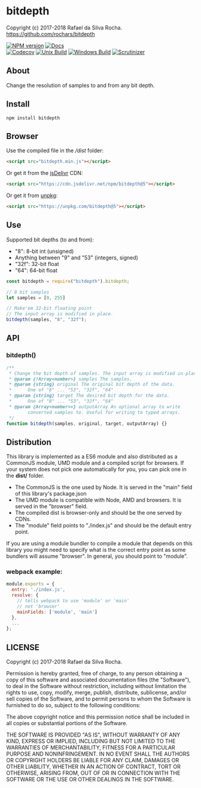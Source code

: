 # bitdepth
Copyright (c) 2017-2018 Rafael da Silva Rocha.  
https://github.com/rochars/bitdepth

[![NPM version](https://img.shields.io/npm/v/bitdepth.svg?style=for-the-badge)](https://www.npmjs.com/package/bitdepth) [![Docs](https://img.shields.io/badge/docs-online-blue.svg?style=for-the-badge)](https://rochars.github.io/bitdepth/index.html)  
[![Codecov](https://img.shields.io/codecov/c/github/rochars/bitdepth.svg?style=flat-square)](https://codecov.io/gh/rochars/bitdepth) [![Unix Build](https://img.shields.io/travis/rochars/bitdepth.svg?style=flat-square)](https://travis-ci.org/rochars/bitdepth) [![Windows Build](https://img.shields.io/appveyor/ci/rochars/bitdepth.svg?style=flat-square&logo=appveyor)](https://ci.appveyor.com/project/rochars/bitdepth) [![Scrutinizer](https://img.shields.io/scrutinizer/g/rochars/bitdepth.svg?style=flat-square&logo=scrutinizer)](https://scrutinizer-ci.com/g/rochars/bitdepth/)

## About
Change the resolution of samples to and from any bit depth.

## Install
```
npm install bitdepth
```

## Browser
Use the compiled file in the */dist* folder:
```html
<script src="bitdepth.min.js"></script>
```

Or get it from the [jsDelivr](https://www.jsdelivr.com) CDN:
```html
<script src="https://cdn.jsdelivr.net/npm/bitdepth@5"></script>
```

Or get it from [unpkg](https://www.unpkg.com):
```html
<script src="https://unpkg.com/bitdepth@5"></script>
```

## Use
Supported bit depths (to and from):
 - "8": 8-bit int (unsigned)
 - Anything between "9" and "53" (integers, signed)
 - "32f": 32-bit float
 - "64": 64-bit float

```javascript
const bitdepth = require("bitdepth").bitdepth;

// 8 bit samples
let samples = [0, 255]

// Make'em 32-bit floating point
// The input array is modified in place.
bitdepth(samples, "8", "32f");
```

## API

### bitdepth()
```javascript
/**
 * Change the bit depth of samples. The input array is modified in-place.
 * @param {!Array<number>} samples The samples.
 * @param {string} original The original bit depth of the data.
 *      One of "8" ... "53", "32f", "64"
 * @param {string} target The desired bit depth for the data.
 *      One of "8" ... "53", "32f", "64"
 * @param {Array<number>=} outputArray An optional array to write
        converted samples to. Useful for writing to typed arrays.
 */
function bitdepth(samples, original, target, outputArray) {}
```

## Distribution
This library is implemented as a ES6 module and also distributed as a CommonJS module, UMD module and a compiled script for browsers. If your system does not pick one automatically for you, you can pick one in the **dist/** folder.
- The CommonJS is the one used by Node. It is served in the "main" field of this library's package.json
- The UMD module is compatible with Node, AMD and browsers. It is served in the "browser" field.
- The compiled dist is browser-only and should be the one served by CDNs.
- The "module" field points to "./index.js" and should be the default entry point.

If you are using a module bundler to compile a module that depends on this library you might need to specify what is the correct entry point as some bundlers will assume "browser". In general, you should point to "module".

### webpack example:
```javascript
module.exports = {
  entry: './index.js',
  resolve: {
    // tells webpack to use 'module' or 'main'
    // not 'browser'
    mainFields: ['module', 'main']
  },
  ...
};
```

## LICENSE
Copyright (c) 2017-2018 Rafael da Silva Rocha.

Permission is hereby granted, free of charge, to any person obtaining
a copy of this software and associated documentation files (the
"Software"), to deal in the Software without restriction, including
without limitation the rights to use, copy, modify, merge, publish,
distribute, sublicense, and/or sell copies of the Software, and to
permit persons to whom the Software is furnished to do so, subject to
the following conditions:

The above copyright notice and this permission notice shall be
included in all copies or substantial portions of the Software.

THE SOFTWARE IS PROVIDED "AS IS", WITHOUT WARRANTY OF ANY KIND,
EXPRESS OR IMPLIED, INCLUDING BUT NOT LIMITED TO THE WARRANTIES OF
MERCHANTABILITY, FITNESS FOR A PARTICULAR PURPOSE AND
NONINFRINGEMENT. IN NO EVENT SHALL THE AUTHORS OR COPYRIGHT HOLDERS BE
LIABLE FOR ANY CLAIM, DAMAGES OR OTHER LIABILITY, WHETHER IN AN ACTION
OF CONTRACT, TORT OR OTHERWISE, ARISING FROM, OUT OF OR IN CONNECTION
WITH THE SOFTWARE OR THE USE OR OTHER DEALINGS IN THE SOFTWARE.
